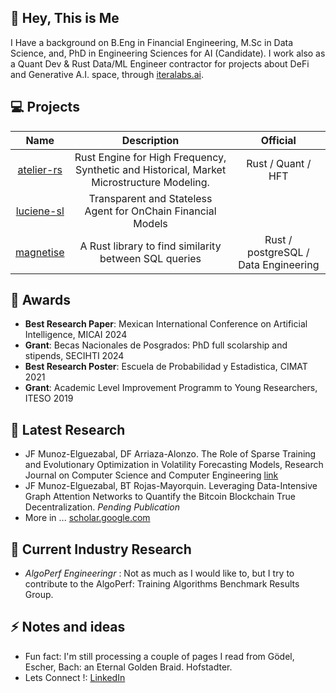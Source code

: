 ## 👋 Hey, This is Me

I Have a background on B.Eng in Financial Engineering, M.Sc in Data Science, and, PhD in Engineering Sciences for AI (Candidate). I work also as a Quant Dev & Rust Data/ML Engineer contractor for projects about DeFi and Generative A.I. space, through [iteralabs.ai](https://www.iteralabs.ai).

## :computer:  Projects

| Name | Description | Official | 
|:--------------------:|:--------:|:-----------:|
| [atelier-rs](https://github.com/iteralabs/atelier-rs) | Rust Engine for High Frequency, Synthetic and Historical, Market Microstructure Modeling. | Rust / Quant / HFT |
| [luciene-sl](https://github.com/iteralabs/luciene-sl) | Transparent and Stateless Agent for OnChain Financial Models |
| [magnetise](https://github.com/iteralabs/magnetise) | A Rust library to find similarity between SQL queries | Rust / postgreSQL / Data Engineering |

## 🥇 Awards 

- **Best Research Paper**: Mexican International Conference on Artificial Intelligence, MICAI 2024
- **Grant**: Becas Nacionales de Posgrados: PhD full scolarship and stipends, SECIHTI 2024
- **Best Research Poster**: Escuela de Probabilidad y Estadistica, CIMAT 2021
- **Grant**: Academic Level Improvement Programm to Young Researchers, ITESO 2019

## 📑 Latest Research

- JF Munoz-Elguezabal, DF Arriaza-Alonzo. The Role of Sparse Training and Evolutionary Optimization in Volatility Forecasting Models, Research Journal on Computer Science and Computer Engineering [link](https://www.rcs.cic.ipn.mx/2024_153_12/)
- JF Munoz-Elguezabal, BT Rojas-Mayorquin. Leveraging Data-Intensive Graph Attention Networks to Quantify the Bitcoin Blockchain True Decentralization. _Pending Publication_
- More in ... [scholar.google.com](https://scholar.google.com/citations?user=YCYZYS0AAAAJ)

## 📑  Current Industry Research
- *AlgoPerf Engineeringr* : Not as much as I would like to, but I try to contribute to the AlgoPerf: Training Algorithms Benchmark Results Group.

## ⚡  Notes and ideas
- Fun fact: I'm still processing a couple of pages I read from Gödel, Escher, Bach: an Eternal Golden Braid. Hofstadter.
- Lets Connect !: [LinkedIn](https://www.linkedin.com/in/iffranciscome/)
